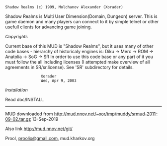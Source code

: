 	Shadow Realms (c) 1999, Molchanov Alexander (Xorader)

Shadow Realms is Multi User Dimension(Domain, Dungeon) server.
This is game daemon and many players can connect to it by simple
telnet or other usefull clients for advancing game joining.

*Copyrights*

Current base of this MUD is "Shadow Realms", but
it uses many of other code bases - hierarchy of
historicaly engines is:
	Diku -> Merc -> ROM -> Anatolia -> SoG -> SR
In order to use  this code base or any part of it you
must follow the all including licenses (I attempted
make overview of all agreements in SR/sr.license).
See 'SR' subdirectory for details.

					Xorader
					Wed, Apr 9, 2003

*Installation*

Read doc/INSTALL

---

MUD downloaded from http://mud.nnov.net/~xor/tmp/muddy/srmud-2011-09-02.tar.gz 13-Sep-2019

Also link http://mud.nnov.net/git/


Prool, <proolix@gmail.com>, mud.kharkov.org
